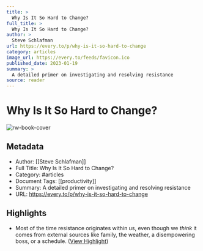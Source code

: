 ```yaml
---
title: >
  Why Is It So Hard to Change?
full_title: >
  Why Is It So Hard to Change?
author: >
  Steve Schlafman
url: https://every.to/p/why-is-it-so-hard-to-change
category: articles
image_url: https://every.to/feeds/favicon.ico
published_date: 2023-01-19
summary: >
  A detailed primer on investigating and resolving resistance
source: reader
---
```

# Why Is It So Hard to Change?

![rw-book-cover](https://every.to/feeds/favicon.ico)

## Metadata
- Author: [[Steve Schlafman]]
- Full Title: Why Is It So Hard to Change?
- Category: #articles
- Document Tags: [[productivity]] 
- Summary: A detailed primer on investigating and resolving resistance
- URL: https://every.to/p/why-is-it-so-hard-to-change

## Highlights
- Most of the time resistance originates within us, even though we *think* it comes from external sources like family, the weather, a disempowering boss, or a schedule. ([View Highlight](https://read.readwise.io/read/01gsw9ddkb24q37b817czc4hc1))


